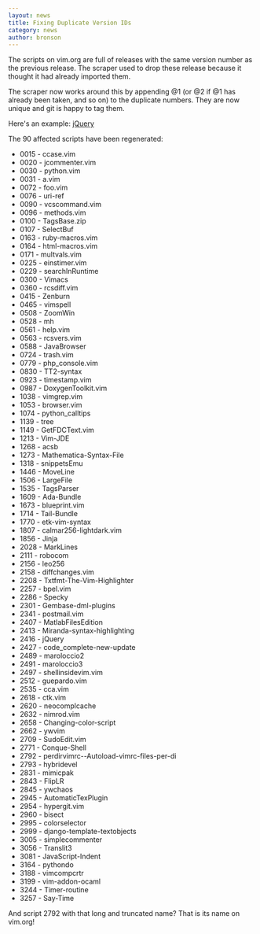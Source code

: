 ```yaml
---
layout: news
title: Fixing Duplicate Version IDs
category: news
author: bronson
---
```


The scripts on vim.org are full of releases with the same version number
as the previous release.  The scraper used to drop these release because it
thought it had already imported them.

The scraper now works around this by appending @1 (or @2 if @1 has already
been taken, and so on) to the duplicate numbers.  They are now unique and
git is happy to tag them.

Here's an example: [jQuery](https://github.com/vim-scripts/jQuery/commit/d321b054770aa9fe713f306cedb5695c1a866bb5)

The 90 affected scripts have been regenerated:

 * 0015 - ccase.vim
 * 0020 - jcommenter.vim
 * 0030 - python.vim
 * 0031 - a.vim
 * 0072 - foo.vim
 * 0076 - uri-ref
 * 0090 - vcscommand.vim
 * 0096 - methods.vim
 * 0100 - TagsBase.zip
 * 0107 - SelectBuf
 * 0163 - ruby-macros.vim
 * 0164 - html-macros.vim
 * 0171 - multvals.vim
 * 0225 - einstimer.vim
 * 0229 - searchInRuntime
 * 0300 - Vimacs
 * 0360 - rcsdiff.vim
 * 0415 - Zenburn
 * 0465 - vimspell
 * 0508 - ZoomWin
 * 0528 - mh
 * 0561 - help.vim
 * 0563 - rcsvers.vim
 * 0588 - JavaBrowser
 * 0724 - trash.vim
 * 0779 - php\_console.vim
 * 0830 - TT2-syntax
 * 0923 - timestamp.vim
 * 0987 - DoxygenToolkit.vim
 * 1038 - vimgrep.vim
 * 1053 - browser.vim
 * 1074 - python\_calltips
 * 1139 - tree
 * 1149 - GetFDCText.vim
 * 1213 - Vim-JDE
 * 1268 - acsb
 * 1273 - Mathematica-Syntax-File
 * 1318 - snippetsEmu
 * 1446 - MoveLine
 * 1506 - LargeFile
 * 1535 - TagsParser
 * 1609 - Ada-Bundle
 * 1673 - blueprint.vim
 * 1714 - Tail-Bundle
 * 1770 - etk-vim-syntax
 * 1807 - calmar256-lightdark.vim
 * 1856 - Jinja
 * 2028 - MarkLines
 * 2111 - robocom
 * 2156 - leo256
 * 2158 - diffchanges.vim
 * 2208 - Txtfmt-The-Vim-Highlighter
 * 2257 - bpel.vim
 * 2286 - Specky
 * 2301 - Gembase-dml-plugins
 * 2341 - postmail.vim
 * 2407 - MatlabFilesEdition
 * 2413 - Miranda-syntax-highlighting
 * 2416 - jQuery
 * 2427 - code\_complete-new-update
 * 2489 - maroloccio2
 * 2491 - maroloccio3
 * 2497 - shellinsidevim.vim
 * 2512 - guepardo.vim
 * 2535 - cca.vim
 * 2618 - ctk.vim
 * 2620 - neocomplcache
 * 2632 - nimrod.vim
 * 2658 - Changing-color-script
 * 2662 - ywvim
 * 2709 - SudoEdit.vim
 * 2771 - Conque-Shell
 * 2792 - perdirvimrc--Autoload-vimrc-files-per-di
 * 2793 - hybridevel
 * 2831 - mimicpak
 * 2843 - FlipLR
 * 2845 - ywchaos
 * 2945 - AutomaticTexPlugin
 * 2954 - hypergit.vim
 * 2960 - bisect
 * 2995 - colorselector
 * 2999 - django-template-textobjects
 * 3005 - simplecommenter
 * 3056 - Translit3
 * 3081 - JavaScript-Indent
 * 3164 - pythondo
 * 3188 - vimcompcrtr
 * 3199 - vim-addon-ocaml
 * 3244 - Timer-routine
 * 3257 - Say-Time

And script 2792 with that long and truncated name?  That is its name
on vim.org!

